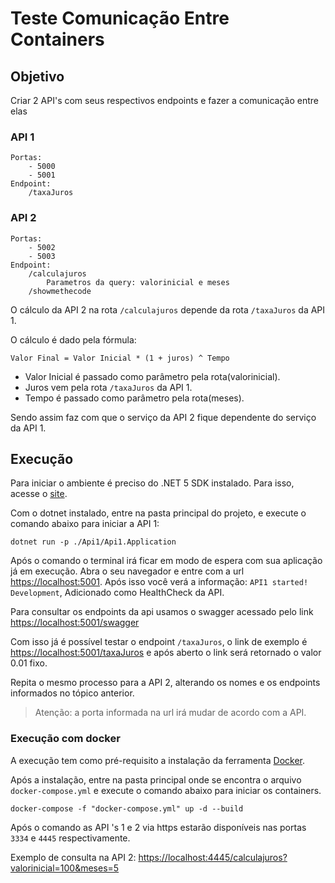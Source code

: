 # Teste Comunicação Entre Containers

## Objetivo
Criar 2 API's com seus respectivos endpoints e fazer a comunicação entre elas

### API 1
    Portas:
        - 5000
        - 5001
    Endpoint: 
        /taxaJuros
        
### API 2
    Portas:
        - 5002
        - 5003
    Endpoint:
        /calculajuros
            Parametros da query: valorinicial e meses
        /showmethecode

O cálculo da API 2 na rota `/calculajuros` depende da rota `/taxaJuros` da API 1. 

O cálculo é dado pela fórmula:

```
Valor Final = Valor Inicial * (1 + juros) ^ Tempo
```

- Valor Inicial é passado como parâmetro pela rota(valorinicial).
- Juros vem pela rota `/taxaJuros` da API 1.
- Tempo é passado como parâmetro pela rota(meses).


Sendo assim faz com que o serviço da API 2 fique dependente do serviço da API 1.


## Execução

Para iniciar o ambiente é preciso do .NET 5 SDK instalado. Para isso, acesse o [site](https://dotnet.microsoft.com/download).

Com o dotnet instalado, entre na pasta principal do projeto, e execute o comando abaixo para iniciar a API 1:

```
dotnet run -p ./Api1/Api1.Application
```

Após o comando o terminal irá ficar em modo de espera com sua aplicação já em execução. Abra o seu navegador e entre com a url [https://localhost:5001](https://localhost:5001). Após isso você verá a informação: `API1 started! Development`, Adicionado como HealthCheck da API.

Para consultar os endpoints da api usamos o swagger acessado pelo link [https://localhost:5001/swagger](https://localhost:5001/swagger)

Com isso já é possível testar o endpoint `/taxaJuros`, o link de exemplo é [https://localhost:5001/taxaJuros](https://localhost:5001/taxaJuros) e após aberto o link será retornado o valor 0.01 fixo.

Repita o mesmo processo para a API 2, alterando os nomes e os endpoints informados no tópico anterior.

> Atenção:  a porta informada na url irá mudar de acordo com a API.

### Execução com docker

A execução tem como pré-requisito a instalação da ferramenta [Docker](https://www.docker.com/products/docker-desktop).

Após a instalação, entre na pasta principal onde se encontra o arquivo `docker-compose.yml` e execute o comando abaixo para iniciar os containers.

```
docker-compose -f "docker-compose.yml" up -d --build
```

Após o comando as API 's 1 e 2 via https estarão disponíveis nas portas `3334` e `4445` respectivamente.

Exemplo de consulta na API 2: [https://localhost:4445/calculajuros?valorinicial=100&meses=5](https://localhost:4445/calculajuros?valorinicial=100&meses=5)

